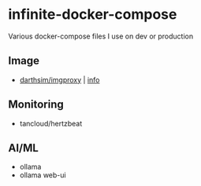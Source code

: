 # infinite-docker-compose

Various docker-compose files I use on dev or production

## Image 

- [darthsim/imgproxy](https://github.com/JinnaBalu/infinite-docker-compose/blob/main/image-proxy/docker-compose.yml) | [info](https://docs.imgproxy.net/getting_started)

## Monitoring

- tancloud/hertzbeat

## AI/ML

- ollama
- ollama web-ui